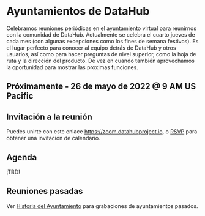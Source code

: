 # Ayuntamientos de DataHub

Celebramos reuniones periódicas en el ayuntamiento virtual para reunirnos con la comunidad de DataHub.
Actualmente se celebra el cuarto jueves de cada mes (con algunas excepciones como los fines de semana festivos).
Es el lugar perfecto para conocer al equipo detrás de DataHub y otros usuarios, así como para hacer preguntas de nivel superior, como la hoja de ruta y la dirección del producto.
De vez en cuando también aprovechamos la oportunidad para mostrar las próximas funciones.

## Próximamente - 26 de mayo de 2022 @ 9 AM US Pacific

## Invitación a la reunión

Puedes unirte con este enlace https://zoom.datahubproject.io, o [RSVP](https://rsvp.datahubproject.io/) para obtener una invitación de calendario.

## Agenda

¡TBD!

## Reuniones pasadas

Ver [Historia del Ayuntamiento](townhall-history.md) para grabaciones de ayuntamientos pasados.
